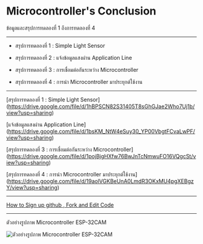 # Microcontroller's Conclusion

ข้อมูลและสรุปการทดลองที่ 1 ถึงการทดลองที่ 4

-------------------------------

- สรุปการทดลองที่ 1 : Simple Light Sensor

- สรุปการทดลองที่ 2 : แจ้งข้อมูลแสงผ่าน Application Line

- สรุปการทดลองที่ 3 : การเชื่อมต่อกันระหว่าง Microcontroller

- สรุปการทดลองที่ 4 : การนำ Microcontroller มาประยุกต์ใช้งาน

-------------------------------

[สรุปการทดลองที่ 1 : Simple Light Sensor] (https://drive.google.com/file/d/1hBPSCN82S31405T8sGhGJae2Who7Uj1b/view?usp=sharing)

[แจ้งข้อมูลแสงผ่าน Application Line] (https://drive.google.com/file/d/1bsKM_NtW4eSuy30_YP00VbgtFCvaLwPF/view?usp=sharing)

[สรุปการทดลองที่ 3 : การเชื่อมต่อกันระหว่าง Microcontroller] (https://drive.google.com/file/d/1pojBjgHXfw76BwJnTcNmwuFO16VQgcSt/view?usp=sharing)

[สรุปการทดลองที่ 4 : การนำ Microcontroller มาประยุกต์ใช้งาน] (https://drive.google.com/file/d/19aolVGKBeUnA0LmdR3OKxMU4pgXEBgzY/view?usp=sharing)

-------------------------------

[How to Sign up github , Fork and Edit Code](https://youtu.be/LFj6IsYDazE)

-------------------------------

ตัวอย่างรูปภาพ Microcontroller ESP-32CAM

![ตัวอย่างรูปภาพ Microcontroller ESP-32CAM](https://www.google.com/url?sa=i&url=https%3A%2F%2Fhackspace.raspberrypi.org%2Farticles%2Fesp32-cam-review&psig=AOvVaw2z2X4M2RfG9hZ5xLH_lAXX&ust=1587301313478000&source=images&cd=vfe&ved=0CAIQjRxqFwoTCMDFkbeE8ugCFQAAAAAdAAAAABAD)
